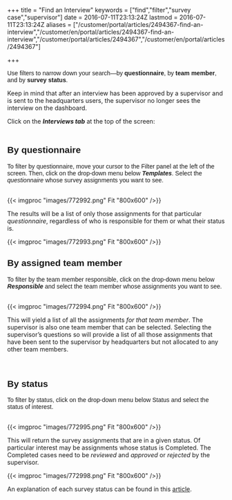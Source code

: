 ﻿+++
title = "Find an Interview"
keywords = ["find","filter","survey case","supervisor"]
date = 2016-07-11T23:13:24Z
lastmod = 2016-07-11T23:13:24Z
aliases = ["/customer/portal/articles/2494367-find-an-interview","/customer/en/portal/articles/2494367-find-an-interview","/customer/portal/articles/2494367","/customer/en/portal/articles/2494367"]

+++

<span style="font-family:arial,helvetica,sans-serif;">Use filters to
narrow down your search—by **questionnaire**, by **team member**, and by
**survey status**.</span>  
  
Keep in mind that after an interview has been approved by a supervisor
and is sent to the headquarters users, the supervisor no longer sees the
interview on the dashboard. <span
style="font-family:arial,helvetica,sans-serif;">   
  
Click on the ***Interviews tab*** at the top of the screen:  
 </span>

<span style="font-family:arial,helvetica,sans-serif;">By questionnaire      </span>
-----------------------------------------------------------------------------------

  
<span style="font-family:arial,helvetica,sans-serif;">To filter by
questionnaire, move your cursor to the <span class="underline">Filter
panel at the left of the screen</span>. Then, click on the drop-down
menu below ***Templates***. Select the *questionnaire* whose survey
assignments you want to see.  
   
  
  
{{< imgproc "images/772992.png" Fit "800x600" />}}  
  
  
The results will be a list of only those assignments for that particular
*questionnaire*, regardless of who is responsible for them or what their
status is.  
  
  
{{< imgproc "images/772993.png" Fit "800x600" />}}</span>

 <span style="font-family:arial,helvetica,sans-serif;">By assigned team member</span>
-------------------------------------------------------------------------------------

  
<span style="font-family:arial,helvetica,sans-serif;">To filter by the
team member responsible, click on the drop-down menu below
***Responsible*** and select the team member whose assignments you want
to see.  
   
  
{{< imgproc "images/772994.png" Fit "800x600" />}}  
  
  
This will yield a list of all the assignments *for that team member*.
The supervisor is also one team member that can be selected. Selecting
the supervisor’s questions so will provide a list of all those
assignments that have been sent to the supervisor by headquarters but
not allocated to any other team members. </span>  
  
  
 

<span style="font-family:arial,helvetica,sans-serif;">By status</span>
----------------------------------------------------------------------

  
<span style="font-family:arial,helvetica,sans-serif;">To filter by
status, click on the drop-down menu below <span
class="underline">Status</span> and select the status of interest.  
   
  
{{< imgproc "images/772995.png" Fit "800x600" />}}  
  
This will return the survey assignments that are in a given status. Of
particular interest may be assignments whose status is <span
class="underline">Completed</span>. The <span
class="underline">Completed</span> cases need to be *reviewed* and
*approved* or *rejected* by the supervisor.  
  
{{< imgproc "images/772998.png" Fit "800x600" />}}  
  
An explanation of each survey status can be found in this
[article](/headquarters/survey-workflow).
